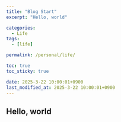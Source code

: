 ```yaml
---
title: "Blog Start"
excerpt: "Hello, world"

categories:
  - Life
tags:
  - [life]

permalink: /personal/life/

toc: true
toc_sticky: true

date: 2025-3-22 10:00:01+0900
last_modified_at: 2025-3-22 10:00:01+0900
---
```


## Hello, world